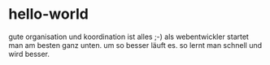 # hello-world
gute organisation und koordination ist alles
;-)
als webentwickler startet man am besten ganz unten. um so besser läuft es.
so lernt man schnell und wird besser.
